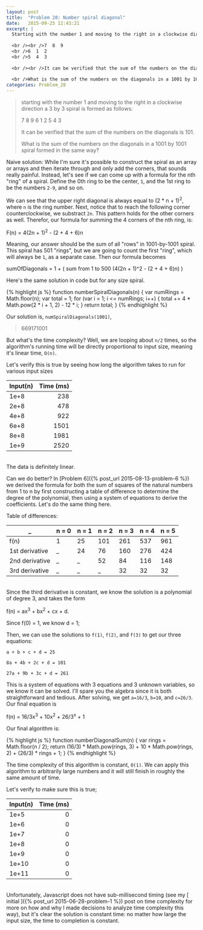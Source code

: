 ```yaml
---
layout: post
title:  "Problem 28: Number spiral diagonal"
date:   2015-09-25 12:43:21
excerpt: |
  Starting with the number 1 and moving to the right in a clockwise direction a 3 by 3 spiral is formed as follows.
  
  <br /><br />7  8  9
  <br />6  1  2
  <br />5  4  3
  
  <br /><br />It can be verified that the sum of the numbers on the diagonals is 101.
  
  <br />What is the sum of the numbers on the diagonals in a 1001 by 1001 spiral formed in the same way?
categories: Problem_28
---
```

> starting with the number 1 and moving to the right in a clockwise direction a 3 by 3 spiral is formed as follows:
>  
> 7  8  9
> 6  1  2
> 5  4  3
>  
> 
> It can be verified that the sum of the numbers on the diagonals is 101.
> 
> What is the sum of the numbers on the diagonals in a 1001 by 1001 spiral formed in the same way?
> 

Naive solution: While I'm sure it's possible to construct the spiral as an array or arrays and then iterate through and only add the corners, that sounds really painful. Instead, let's see if we can come up with a formula for the nth "ring" of a spiral. Define the 0th ring to be the center, `1`, and the 1st ring to be the numbers `2-9`, and so on. 

We can see that the upper right diagonal is always equal to (2 * n + 1)<sup>2</sup>, where `n` is the ring number. Next, notice that to reach the following corner counterclockwise, we substract `2n`. This pattern holds for the other corners as well. Therefor, our formula for summing the 4 corners of the nth ring, is:


F(n) = 4(2n + 1)<sup>2</sup> - (2 + 4 + 6)n

Meaning, our answer should be the sum of all "rows" in  1001-by-1001 spiral. This spiral has 501 "rings", but we are going to count the first "ring", which will always be `1`, as a separate case. Then our formula becomes

sumOfDiagonals = 1 + ( sum from 1 to 500 (4(2n + 1)^2 - (2 + 4 + 6)n) )

Here's the same solution in code but for any size spiral.


{% highlight js %}
function numberSpiralDiagonals(n) {
  var numRings = Math.floor(n);
  var total = 1;
  for (var i = 1; i <= numRings; i++) {
    total += 4 * Math.pow(2 * i + 1, 2) - 12 * i;
  }
  return total;
}
{% endhighlight %}

Our solution is, `numSpiralDiagonals(1001)`,

> 669171001

But what's  the time complexity? Well, we are looping about `n/2` times, so the algorithm's running time will be directly proportional to input size, meaning it's linear time, `O(n)`.

Let's verify this is true by seeing how long the algorithm takes to run for various input sizes

| Input(n)      | Time (ms)     |
| ------------- | -------------:|
| 1e+8          | 238           |
| 2e+8          | 478           |
| 4e+8          | 922           |
| 6e+8          | 1501          |
| 8e+8          | 1981          |
| 1e+9          | 2520          |

<br /> The data is definitely linear.


Can we do better? In [Problem 6]({% post_url 2015-08-13-problem-6 %}) we derived the formula for both the sum of squares of the natural numbers from 1 to n by first constructing a table of difference to determine the degree of the polynomial, then using a system of equations to derive the coefficients. Let's do the same thing here.

Table of differences:

_ | n = 0 | n = 1 | n = 2 | n = 3 | n = 4 | n = 5
--- | --- | --- | --- | --- | --- | --- | 
f(n) | 1 | 25 | 101 | 261 | 537 | 961
1st derivative | _ | 24 | 76 | 160 | 276 | 424
2nd derivative | _ | _ | 52 | 84 | 116 | 148 
3rd derivative | _ | _ | _ | 32 | 32 | 32

<br />Since the third derivative is constant, we know the solution is a polynomial of degree 3, and takes the form 


f(n) = ax<sup>3</sup> + bx<sup>2</sup> + cx + d.

Since f(0) = 1, we know d = 1;

Then, we can use the solutions to `f(1)`, `f(2)`, and `f(3)` to get our three equations:


`
a + b + c + d = 25 
`

`
8a + 4b + 2c + d = 101
`

`
27a + 9b + 3c + d = 261
`

This is a system of equations with 3 equations and 3 unknown variables, so we know it can be solved. I'll spare you the algebra since it is both straightforward and tedious. After solving, we get `a=16/3`, `b=10`, and `c=26/3`. Our final equation is

f(n) = 16/3x<sup>3</sup> + 10x<sup>2</sup> + 26/3<sup>x</sup> + 1

Our final algorithm is:


{% highlight js %}
function numberDiagonalSum(n) {
  var rings = Math.floor(n / 2);
  return (16/3) * Math.pow(rings, 3) + 10 * Math.pow(rings, 2) + (26/3) * rings + 1;
}
{% endhighlight %}

The time complexity of this algorithm is constant, `O(1)`. We can apply this algorithm to arbitrarily large numbers and it will still finish in roughly the same amount of time.

Let's verify to make sure this is true;


| Input(n)      | Time (ms)     |
| ------------- | -------------:|
| 1e+5          | 0             |
| 1e+6          | 0             |
| 1e+7          | 0             |
| 1e+8          | 0             |
| 1e+9          | 0             |
| 1e+10         | 0             |
| 1e+11         | 0             |

<br />  Unfortunately, Javascript does not have sub-millisecond timing (see my [ initial ]({% post_url 2015-06-28-problem-1 %}) post on time complexity for more on how and why I made decisions to analyze time complexity this way), but it's clear the solution is constant time: no matter how large the input size, the time to completion is constant.
